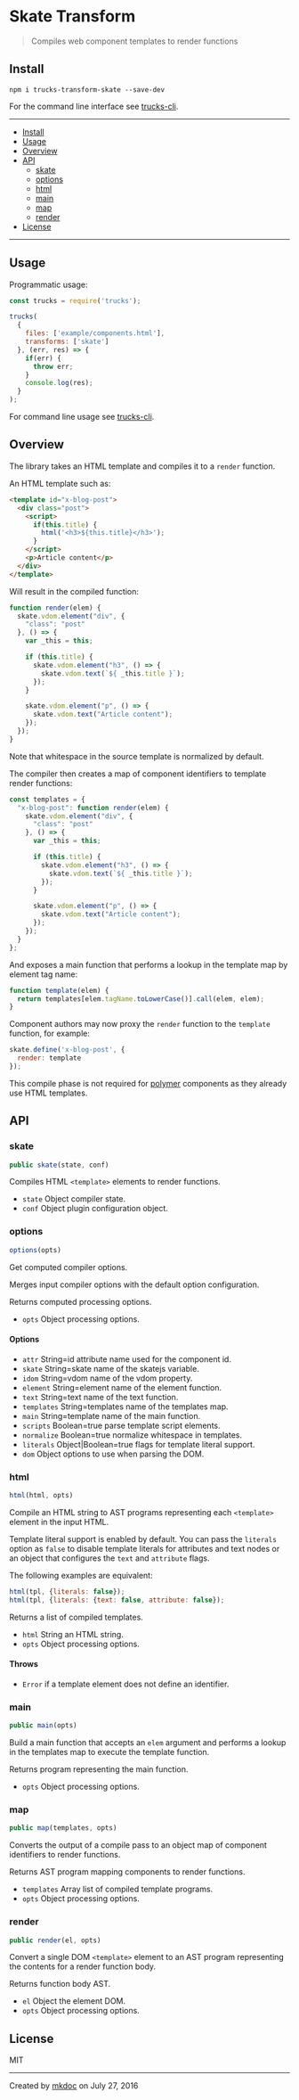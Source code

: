 # Skate Transform

> Compiles web component templates to render functions

## Install

```
npm i trucks-transform-skate --save-dev
```

For the command line interface see [trucks-cli][].

---

- [Install](#install)
- [Usage](#usage)
- [Overview](#overview)
- [API](#api)
  - [skate](#skate)
  - [options](#options)
  - [html](#html)
  - [main](#main)
  - [map](#map)
  - [render](#render)
- [License](#license)

---

## Usage

Programmatic usage:

```javascript
const trucks = require('trucks');

trucks(
  {
    files: ['example/components.html'],
    transforms: ['skate']
  }, (err, res) => {
    if(err) {
      throw err; 
    }
    console.log(res);
  }
);
```

For command line usage see [trucks-cli][].

## Overview

The library takes an HTML template and compiles it to a `render` function.

An HTML template such as:

```html
<template id="x-blog-post">
  <div class="post">
    <script>
      if(this.title) {
        html('<h3>${this.title}</h3>'); 
      }
    </script>
    <p>Article content</p>
  </div>
</template>
```

Will result in the compiled function:

```javascript
function render(elem) {
  skate.vdom.element("div", {
    "class": "post"
  }, () => {
    var _this = this;

    if (this.title) {
      skate.vdom.element("h3", () => {
        skate.vdom.text(`${ _this.title }`);
      });
    }

    skate.vdom.element("p", () => {
      skate.vdom.text("Article content");
    });
  });
}
```

Note that whitespace in the source template is normalized by default.

The compiler then creates a map of component identifiers to template render functions:

```javascript
const templates = {
  "x-blog-post": function render(elem) {
    skate.vdom.element("div", {
      "class": "post"
    }, () => {
      var _this = this;

      if (this.title) {
        skate.vdom.element("h3", () => {
          skate.vdom.text(`${ _this.title }`);
        });
      }

      skate.vdom.element("p", () => {
        skate.vdom.text("Article content");
      });
    });
  }
};
```

And exposes a main function that performs a lookup in the template map by element tag name:

```javascript
function template(elem) {
  return templates[elem.tagName.toLowerCase()].call(elem, elem);
}
```

Component authors may now proxy the `render` function to the `template` function, for example:

```javascript
skate.define('x-blog-post', {
  render: template
});
```

This compile phase is not required for [polymer][] components as they already use HTML templates.

## API

### skate

```javascript
public skate(state, conf)
```

Compiles HTML `<template>` elements to render functions.

* `state` Object compiler state.
* `conf` Object plugin configuration object.

### options

```javascript
options(opts)
```

Get computed compiler options.

Merges input compiler options with the default option configuration.

Returns computed processing options.

* `opts` Object processing options.

#### Options

* `attr` String=id attribute name used for the component id.
* `skate` String=skate name of the skatejs variable.
* `idom` String=vdom name of the vdom property.
* `element` String=element name of the element function.
* `text` String=text name of the text function.
* `templates` String=templates name of the templates map.
* `main` String=template name of the main function.
* `scripts` Boolean=true parse template script elements.
* `normalize` Boolean=true normalize whitespace in templates.
* `literals` Object|Boolean=true flags for template literal support.
* `dom` Object options to use when parsing the DOM.

### html

```javascript
html(html, opts)
```

Compile an HTML string to AST programs representing each `<template>`
element in the input HTML.

Template literal support is enabled by default. You can pass the
`literals` option as `false` to disable template literals for attributes and
text nodes or an object that configures the `text` and `attribute` flags.

The following examples are equivalent:

```javascript
html(tpl, {literals: false});
html(tpl, {literals: {text: false, attribute: false});
```

Returns a list of compiled templates.

* `html` String an HTML string.
* `opts` Object processing options.

#### Throws

* `Error` if a template element does not define an identifier.

### main

```javascript
public main(opts)
```

Build a main function that accepts an `elem` argument and performs a
lookup in the templates map to execute the template function.

Returns program representing the main function.

* `opts` Object processing options.

### map

```javascript
public map(templates, opts)
```

Converts the output of a compile pass to an object map of component
identifiers to render functions.

Returns AST program mapping components to render functions.

* `templates` Array list of compiled template programs.
* `opts` Object processing options.

### render

```javascript
public render(el, opts)
```

Convert a single DOM `<template>` element to an AST program representing
the contents for a render function body.

Returns function body AST.

* `el` Object the element DOM.
* `opts` Object processing options.

## License

MIT

---

Created by [mkdoc](https://github.com/mkdoc/mkdoc) on July 27, 2016

[trucks]: https://github.com/tmpfs/trucks
[trucks-cli]: https://github.com/tmpfs/trucks/blob/master/packages/trucks-cli
[skatejs]: https://github.com/skatejs/skatejs
[webcomponents]: https://github.com/w3c/webcomponents
[shadow-dom]: https://w3c.github.io/webcomponents/spec/shadow/
[custom-elements]: https://www.w3.org/TR/custom-elements/
[html-imports]: https://w3c.github.io/webcomponents/spec/imports/
[html-templates]: https://html.spec.whatwg.org/multipage/scripting.html#the-template-element
[polymer]: https://www.polymer-project.org/1.0/
[react]: https://facebook.github.io/react/
[react-webcomponents]: https://github.com/facebook/react/issues/5052
[react-integration]: https://github.com/skatejs/react-integration
[mozilla-webcomponents]: https://hacks.mozilla.org/2014/12/mozilla-and-web-components/
[csp]: http://content-security-policy.com/
[npm]: https://www.npmjs.com/
[postcss]: https://github.com/postcss/postcss
[mkdoc]: https://github.com/mkdoc/mkdoc
[mkapi]: https://github.com/mkdoc/mkapi
[mkparse]: https://github.com/mkdoc/mkparse
[jshint]: http://jshint.com
[jscs]: http://jscs.info
[sources]: https://github.com/tmpfs/trucks/blob/master/packages/plugin-sources
[load]: https://github.com/tmpfs/trucks/blob/master/packages/plugin-load
[parse]: https://github.com/tmpfs/trucks/blob/master/packages/plugin-parse
[transform]: https://github.com/tmpfs/trucks/blob/master/packages/plugin-transform
[generate]: https://github.com/tmpfs/trucks/blob/master/packages/plugin-generate
[write]: https://github.com/tmpfs/trucks/blob/master/packages/plugin-write
[transform-csp]: https://github.com/tmpfs/trucks/blob/master/packages/transform-csp
[skate]: https://github.com/tmpfs/trucks/blob/master/packages/transform-skate
[stylus]: https://github.com/tmpfs/trucks/blob/master/packages/transform-stylus
[less]: https://github.com/tmpfs/trucks/blob/master/packages/transform-less
[sass]: https://github.com/tmpfs/trucks/blob/master/packages/transform-sass
[trim]: https://github.com/tmpfs/trucks/blob/master/packages/transform-trim
[tree]: https://github.com/tmpfs/trucks/blob/master/packages/transform-tree
[style-extract]: https://github.com/tmpfs/trucks/blob/master/packages/transform-style-extract
[style-inject]: https://github.com/tmpfs/trucks/blob/master/packages/transform-style-inject
[resolver-core]: https://github.com/tmpfs/trucks/blob/master/packages/resolver-core
[resolver-file]: https://github.com/tmpfs/trucks/blob/master/packages/resolver-file
[resolver-http]: https://github.com/tmpfs/trucks/blob/master/packages/resolver-http
[resolver-npm]: https://github.com/tmpfs/trucks/blob/master/packages/resolver-npm
[less-css]: http://lesscss.org/
[sass-css]: http://sass-lang.com/
[stylus-css]: http://stylus-lang.com/
[node-sass]: https://github.com/sass/node-sass
[archy]: https://github.com/substack/node-archy

